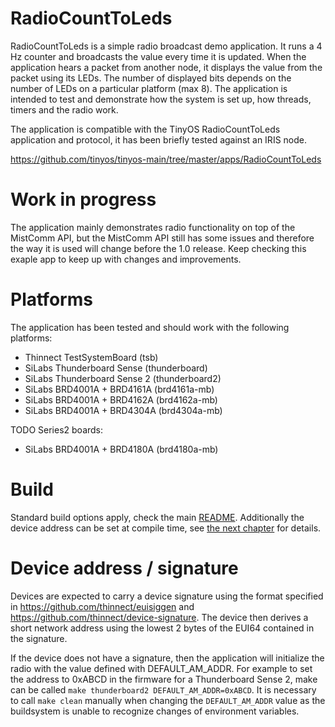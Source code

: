 # RadioCountToLeds

RadioCountToLeds is a simple radio broadcast demo application. It runs a 4 Hz
counter and broadcasts the value every time it is updated. When the application
hears a packet from another node, it displays the value from the packet using
its LEDs. The number of displayed bits depends on the number of LEDs on a
particular platform (max 8). The application is intended to test and demonstrate
how the system is set up, how threads, timers and the radio work.

The application is compatible with the TinyOS RadioCountToLeds application
and protocol, it has been briefly tested against an IRIS node.

https://github.com/tinyos/tinyos-main/tree/master/apps/RadioCountToLeds

# Work in progress
The application mainly demonstrates radio functionality on top of the MistComm
API, but the MistComm API still has some issues and therefore the way it is used
will change before the 1.0 release. Keep checking this exaple app to keep up
with changes and improvements.

# Platforms
The application has been tested and should work with the following platforms:
 * Thinnect TestSystemBoard (tsb)
 * SiLabs Thunderboard Sense (thunderboard)
 * SiLabs Thunderboard Sense 2 (thunderboard2)
 * SiLabs BRD4001A + BRD4161A (brd4161a-mb)
 * SiLabs BRD4001A + BRD4162A (brd4162a-mb)
 * SiLabs BRD4001A + BRD4304A (brd4304a-mb)

TODO Series2 boards:
 * SiLabs BRD4001A + BRD4180A (brd4180a-mb)

# Build
Standard build options apply, check the main [README](../../README.md).
Additionally the device address can be set at compile time, see
[the next chapter](#device_address_/_signature) for details.

# Device address / signature

Devices are expected to carry a device signature using the format
specified in https://github.com/thinnect/euisiggen and
https://github.com/thinnect/device-signature. The device then derives a short
network address using the lowest 2 bytes of the EUI64 contained in the
signature.

If the device does not have a signature, then the application will
initialize the radio with the value defined with DEFAULT_AM_ADDR. For example
to set the address to 0xABCD in the firmware for a Thunderboard Sense 2, make
can be called `make thunderboard2 DEFAULT_AM_ADDR=0xABCD`. It is necessary to
call `make clean` manually when changing the `DEFAULT_AM_ADDR` value as the
buildsystem is unable to recognize changes of environment variables.
